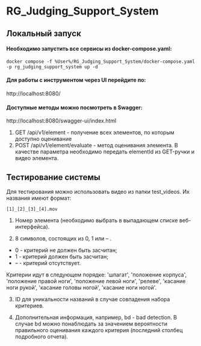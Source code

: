 # RG_Judging_Support_System

## Локальный запуск

#### Необходимо запустить все сервисы из docker-compose.yaml:
```
docker compose -f %User%/RG_Judging_Support_System/docker-compose.yaml -p rg_judging_support_system up -d
```

#### Для работы с инструментом через UI перейдите по:
http://localhost:8080/


#### Доступные методы можно посмотреть в Swagger:
http://localhost:8080/swagger-ui/index.html

1. GET /api/v1/element - получение всех элементов, по которым доступно оценивание
2. POST /api/v1/element/evaluate - метод оценивания элемента. В качестве параметра необходимо передать elementId из GET-ручки и видео элемента. 


## Тестирование системы

Для тестирования можно использовать видео из папки test_videos. Их названия имеют формат:
```
[1]_[2]_[3]_[4].mov
```

1. Номер элемента (необходимо выбрать в выпадающем списке веб-интерфейса).

2. 8 символов, состоящих из 0, 1 или – . 
- 0 - критерий не должен быть засчитан; 
- 1 - критерий должен быть засчитан;
- – - критерий отсутствует.
 
Критерии идут в следующем порядке: 'шпагат', 'положение корпуса', 'положение правой ноги', 'положение левой ноги', 'релеве', 'касание ноги рукой', 'касание головы ногой', 'касание ноги ногой'.

3. ID для уникальности названий в случае совпадения набора критериев.

4. Дополнительная информация, например, bd - bad detection. В случае bd можно понаблюдать за значением вероятности правильного оценивания каждого критерия (последний столбец подробного отчета).

